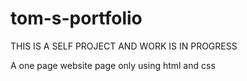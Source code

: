 # tom-s-portfolio
THIS IS A SELF PROJECT AND WORK IS IN PROGRESS

A one page website page only using html and css


